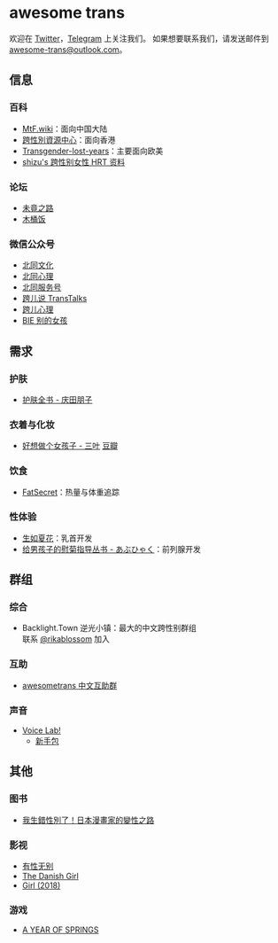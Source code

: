 # awesome trans

欢迎在 [Twitter][twitter]，[Telegram][telegram] 上关注我们。
如果想要联系我们，请发送邮件到 <awesome-trans@outlook.com>。

[twitter]: https://twitter.com/awesometrans_zh
[telegram]: https://t.com/awesometrans_zh

## 信息

### 百科

- [MtF.wiki](https://mtf.wiki)：面向中国大陆
- [跨性別資源中心](https://www.tgr.org.hk)：面向香港
- [Transgender-lost-years](https://github.com/KristallWang/Transgender-lost-years)：主要面向欧美
- [shizu's 跨性别女性 HRT 资料](https://docs.hrt.guide)

### 论坛

- [未竟之路](https://trnt.tw)
- [木桶饭](http://mtf.pub)

### 微信公众号

- [北同文化](https://open.weixin.qq.com/qr/code?username=beitong2021)
- [北同心理](https://open.weixin.qq.com/qr/code?username=gh_81ecf82769f5)
- [北同服务号](https://open.weixin.qq.com/qr/code?username=lgbtcenterservice)
- [跨儿说 TransTalks](https://open.weixin.qq.com/qr/code?username=TransTalks)
- [跨儿心理](https://open.weixin.qq.com/qr/code?username=kuaerxinli)
- [BIE 别的女孩](https://open.weixin.qq.com/qr/code?username=biedegirls)

## 需求

### 护肤

- [护肤全书 - 庆田朋子](https://book.douban.com/subject/30218334/)

### 衣着与化妆

- [好想做个女孩子 - 三叶](https://zh.moegirl.org.cn/好想做个女孩子) [豆瓣](https://book.douban.com/subject/2255381/)

### 饮食

- [FatSecret](https://www.fatsecret.cn/热量营养/)：热量与体重追踪

### 性体验

- [生如夏花](https://wiki.viva-la-vita.org)：乳首开发
- [给男孩子的慰菊指导丛书 - あぶひゃく](https://book.douban.com/subject/4170326/)：前列腺开发

## 群组

### 综合

- Backlight.Town 逆光小镇：最大的中文跨性别群组\
  联系 [@rikablossom](https://t.me/rikablossom) 加入

### 互助

- [awesometrans 中文互助群](https://t.me/awesometrans_zh_group)

### 声音

- [Voice Lab!](https://t.me/joinchat/P8X8LEo6Uzx3GTALFY67Aw)
  - [新手包](https://github.com/awesome-trans/archive/blob/main/声音/Voice%20Lab!%20新手包)

## 其他

### 图书

- [我生錯性別了！日本漫畫家的變性之路](https://book.douban.com/subject/27205457/)

### 影视

- [有性无别](https://v.qq.com/x/cover/tu7xm78m69hnuxb/t035367oqxq.html)
- [The Danish Girl](https://www.imdb.com/title/tt0810819/)
- [Girl (2018)](https://www.imdb.com/title/tt8254556/)

### 游戏

- [A YEAR OF SPRINGS](https://itch.io/c/656634/a-year-of-springs-spring-trilogy)

